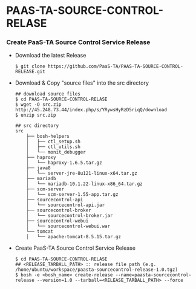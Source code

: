 # PAAS-TA-SOURCE-CONTROL-RELASE

### Create PaaS-TA Source Control Service Release
- Download the latest Release
    ```  
    $ git clone https://github.com/PaaS-TA/PAAS-TA-SOURCE-CONTROL-RELEASE.git
    ```
- Download & Copy "source files" into the src directory
    ```  
    ## download source files
    $ cd PAAS-TA-SOURCE-CONTROL-RELASE  
    $ wget -O src.zip http://45.248.73.44/index.php/s/YRywsHyRzD5riqQ/download
    $ unzip src.zip  

    ## src directory
    src  
        ├── bosh-helpers  
        │   ├── ctl_setup.sh  
        │   ├── ctl_utils.sh  
        │   └── monit_debugger  
        ├── haproxy  
        │   └── haproxy-1.6.5.tar.gz  
        ├── java8  
        │   └── server-jre-8u121-linux-x64.tar.gz  
        ├── mariadb  
        │   └── mariadb-10.1.22-linux-x86_64.tar.gz  
        ├── scm-server  
        │   └── scm-server-1.55-app.tar.gz  
        ├── sourcecontrol-api  
        │   └── sourcecontrol-api.jar  
        ├── sourcecontrol-broker  
        │   └── sourcecontrol-broker.jar  
        ├── sourcecontrol-webui  
        │   └── sourcecontrol-webui.war  
        └── tomcat  
        │   └── apache-tomcat-8.5.15.tar.gz  
    ```
- Create PaaS-TA Source Control Service Release
    ```
    $ cd PAAS-TA-SOURCE-CONTROL-RELASE
    ## <RELEASE_TARBALL_PATH> :: release file path (e.g. /home/ubuntu/workspace/paasta-sourcecontrol-release-1.0.tgz) 
    $ bosh -e <bosh_name> create-release --name=paasta-sourcecontrol-release --version=1.0 --tarball=<RELEASE_TARBALL_PATH> --force
    ```
